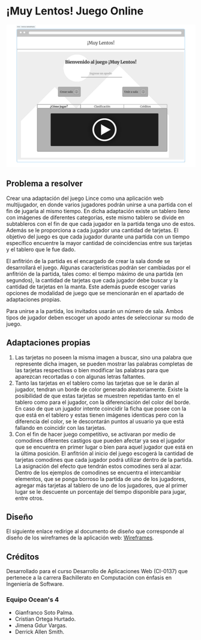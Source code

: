 # ¡Muy Lentos! Juego Online

![Pantalla de juego](./design/images/wireframes/homeBasic.svg)

## Problema a resolver

Crear una adaptación del juego Lince como una aplicación web multijugador, en donde varios jugadores podrán unirse a una partida con el fin de jugarla al mismo tiempo.
En dicha adaptación existe un tablero lleno con imágenes de diferentes categorías, este mismo tablero se divide en subtableros con el fin de que cada jugador en la partida tenga uno de estos.
Además se le proporciona a cada jugador una cantidad de tarjetas.
El objetivo del juego es que cada jugador durante una partida con un tiempo específico encuentre la mayor cantidad de coincidencias entre sus tarjetas y el tablero que le fue dado.

El anfitrión de la partida es el encargado de crear la sala donde se desarrollará el juego.
Algunas características podrán ser cambiadas por el anfitrión de la partida, tales como: el tiempo máximo de una partida (en segundos), la cantidad de tarjetas que cada jugador debe buscar y la cantidad de tarjetas en la manta.
Este además puede escoger varias opciones de modalidad de juego que se mencionarán en el apartado de adaptaciones propias.

Para unirse a la partida, los invitados usarán un número de sala.
Ambos tipos de jugador deben escoger un apodo antes de seleccionar su modo de juego.

## Adaptaciones propias

1. Las tarjetas no poseen la misma imagen a buscar, sino una palabra que represente dicha imagen, se pueden mostrar las palabras completas de las tarjetas respectivas
o bien modificar las palabras para que aparezcan recortadas o con algunas letras faltantes.
2. Tanto las tarjetas en el tablero como las tarjetas que se le darán al jugador, tendran un borde de color generado aleatoriamente. Existe la posibilidad de que estas tarjetas se muestren repetidas tanto en el tablero como para el jugador, con la diferenciación del color del borde. En caso de que un jugador intente coincidir la ficha que posee con la que está en el tablero y estas tienen imágenes identicas pero con la diferencia del color, se le descontarán puntos al usuario ya que está fallando en coincidir con las tarjetas.
3. Con el fin de hacer juego competitivo, se activaran por medio de comodines diferentes castigos que pueden afectar ya sea el jugador que se encuentra en primer lugar o bien para aquel jugador que está en la última posición.
El anfitrión al inicio del juego escogerá la cantidad de tarjetas comodines que cada jugador podrá utilizar dentro de la partida. La asignación del efecto que tendrán estos comodines será al azar.
Dentro de los ejemplos de comodines se encuentra el intercambiar elementos, que se ponga borroso la partida de uno de los jugadores, agregar más tarjetas al tablero de uno de los jugadores, que al primer lugar se le descuente un porcentaje del tiempo disponible para jugar, entre otros.

## Diseño

El siguiente enlace redirige al documento de diseño que corresponde al diseño de los wireframes de la aplicación web: [Wireframes](./design/readme.md).

## Créditos

Desarrollado para el curso Desarrollo de Aplicaciones Web (CI-0137) que pertenece a la carrera Bachillerato en Computación con énfasis en Ingeniería de Software.

### Equipo Ocean's 4

* Gianfranco Soto Palma.
* Cristian Ortega Hurtado.
* Jimena Gdur Vargas.
* Derrick Allen Smith.
